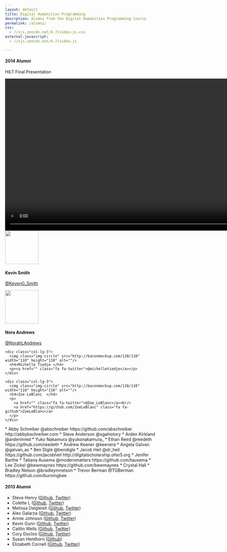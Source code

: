 ```yaml
---
layout: default
title: Digital Humanities Programming
descrption: Alumni from the Digital Humanities Programming Course
permalink: /alumni/
css:
  - //vjs.zencdn.net/4.7/video-js.css
external-javascript:
  - //vjs.zencdn.net/4.7/video.js

---
```

<div id="blue">
<div class="container">
<div class="row centered">
    <div class="col-lg-8 col-lg-offset-2">
    <h4>2014 Alumni</h4>
    <p>HILT Final Presentation</p>
    <div class="videocontent">
      <video id="hilt2014" width="auto" height="500" class="video-js vjs-default-skin" controls
        preload="auto" data-setup="{}">
        <source src="https://dl.dropboxusercontent.com/u/70943159/20140808_154401.mp4" type='video/mp4'>
        <p class="vjs-no-js">To view this video please enable JavaScript, and consider upgrading to a web browser that <a href="http://videojs.com/html5-video-support/" target="_blank">supports HTML5 video</a></p>
        </video>
        </div>
      </div>
      </div>
   </div>
</div>

<div class="container w">
<div class="row centered">
    <div class="col-lg-3">
      <img class="img-circle" src="http://baconmockup.com/110/110" width="110" height="110" alt=""/>
      <h4>Kevin Smith</h4>
      <p><a href="" class="fa fa-twitter">@KevenG_Smith</a></p>
      </div>
    <div class="col-lg-3">
      <img class="img-circle" src="http://baconmockup.com/110/110" width="110" height="110" alt=""/>
      <h4>Nora Andrews</h4>
      <p><a href="" class="fa fa-twitter">@NorahLAndrews</a></p>
      </div>

    <div class="col-lg-3">
      <img class="img-circle" src="http://baconmockup.com/110/110" width="110" height="110" alt=""/>
      <h4>Michelle Tiedje </h4>
      <p><a href="" class="fa fa-twitter">@michelletiedje</a></p>
    </div>

    <div class="col-lg-3">
      <img class="img-circle" src="http://baconmockup.com/110/110" width="110" height="110" alt=""/>
      <h4>Zoe LeBlanc  </h4>
      <p>
        <a href="" class="fa fa-twitter">@Zoe_LeBlanc</a><br/>
        <a href="https://github.com/ZoeLeBlanc" class="fa fa-github">ZoeLeBlanc</a>
      </p>
    </div>


  </div>
</div>
* Abby Schreiber 	@abschreiber https://github.com/abschreiber http://abbybschreiber.com
* Steve Anderson 	@sgahistory
* Arden Kirkland 	@ardeninred
* Yuko Nakamura 	@yukonakamura_
* Ethan Reed		 	@reedeth https://github.com/reedeth
* Andrew Keener 	@keenera
* Angela Galvan 		@galvan_as
* Ben Digle 			@bendigle
* Jacob Heil 			@dr_heil https://github.com/jacobheil http://digitalscholarship.ohio5.org
* Jenifer Barthe
* Tatiana Ausema 	@modernmatters https://github.com/tausema
* Lee Zickel 			@bewmaynes https://github.com/bewmaynes
* Crystal Hall
* Bradley Nelson 	@bradleymnelson
* Trevor Berman 		@TGBerman https://github.com/burningbee


<h4>2013 Alumni</h4>

<ul><li> Steve Henry (<a rel="nofollow" class="external text" href="https://github.com/spurioso">Github</a>, <a rel="nofollow" class="external text" href="https://twitter.com/SHHHenry">Twitter</a>)
</li><li> Colette L (<a rel="nofollow" class="external text" href="https://github.com/csl1">Github</a>, <a rel="nofollow" class="external text" href="https://twitter.com/librarylettie">Twitter</a>)
</li><li> Melissa Dalgleish (<a rel="nofollow" class="external text" href="https://github.com/melissadalgleish">Github</a>, <a rel="nofollow" class="external text" href="https://twitter.com/meldalgleish">Twitter</a>)
</li><li> Alex Galarza (<a rel="nofollow" class="external text" href="https://github.com/galarzaalex">Github</a>, <a rel="nofollow" class="external text" href="http://twitter.com/galarzaalex">Twitter</a>)
</li><li> Annie Johnson (<a rel="nofollow" class="external text" href="https://github.com/anniekjohn">Github</a>, <a rel="nofollow" class="external text" href="http://twitter.com/anniekjohn">Twitter</a>)
</li><li> Kevin Gunn (<a rel="nofollow" class="external text" href="https://github.com/KevinGunn">Github</a>, <a rel="nofollow" class="external text" href="http://twitter.com/KevinBGunn">Twitter</a>)
</li><li> Caitlin Wells (<a rel="nofollow" class="external text" href="https://github.com/wellscai">Github</a>, <a rel="nofollow" class="external text" href="http://twitter.com/wellscai">Twitter</a>)
</li><li>Cory Duclos (<a rel="nofollow" class="external text" href="http://github.com/coryduclos">Github</a>, <a rel="nofollow" class="external text" href="http://twitter.com/coryduclos">Twitter</a>)
</li><li> Susan Henthorn (<a rel="nofollow" class="external text" href="https://github.com/henthornsk">Github</a>)
</li><li>Elizabeth Cornell (<a rel="nofollow" class="external text" href="https://github.com/ecornell1">Github</a>, <a rel="nofollow" class="external text" href="https://twitter.com">Twitter</a>)
</li></ul>


</div>

